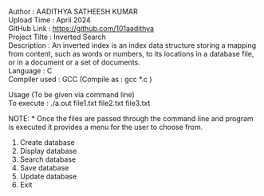 Author : AADITHYA SATHEESH KUMAR  
Upload Time : April 2024  
GitHub Link : https://github.com/101aadithya  
Project Tilte : Inverted Search  
Description : An inverted index is an index data structure storing a mapping from content, such as words or numbers, to its locations in a database file, or in a document or a set of documents.   
Language : C  
Compiler used : GCC (Compile as : gcc *.c )  

Usage (To be given via command line)  
To execute : ./a.out file1.txt file2.txt file3.txt  

NOTE: * Once the files are passed through the command line and program is executed it provides a menu for the user to choose from.  
1. Create database
2. Display database
3. Search database
4. Save database
5. Update database
6. Exit

